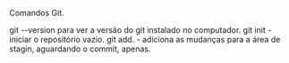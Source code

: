 Comandos Git.

git --version para ver a versão do git instalado no computador.
git init - iniciar o repositório vazio.
git add. - adiciona as mudanças para a área de stagin, aguardando o commit, apenas.